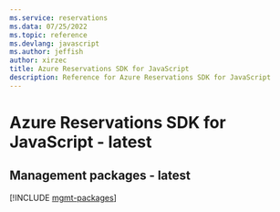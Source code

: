 ```yaml
---
ms.service: reservations
ms.data: 07/25/2022
ms.topic: reference
ms.devlang: javascript
ms.author: jeffish
author: xirzec
title: Azure Reservations SDK for JavaScript
description: Reference for Azure Reservations SDK for JavaScript
---
```

# Azure Reservations SDK for JavaScript - latest

## Management packages - latest
[!INCLUDE [mgmt-packages](reservations-mgmt-index.md)]